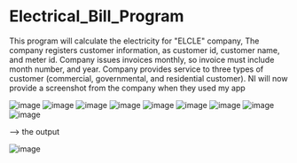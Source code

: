 # Electrical_Bill_Program
This program will calculate the electricity for "ELCLE" company,  The company registers customer information, as customer id, customer name, and meter id. Company issues invoices monthly, so invoice must include month number, and year. Company provides service to three types of customer (commercial, governmental, and residential customer). NI will now provide a screenshot from the company when they used my app

![image](https://user-images.githubusercontent.com/35701617/153744120-304528d3-5de5-4ff5-9619-f6af38462a6b.png)
![image](https://user-images.githubusercontent.com/35701617/153744122-6ccce0d7-97c5-4d6a-b495-43e4bf8c9245.png)
![image](https://user-images.githubusercontent.com/35701617/153744125-95e223c2-d814-46dd-936c-5b582a4830e9.png)
![image](https://user-images.githubusercontent.com/35701617/153744127-31b4f72a-9dd4-4d1d-8cf9-0cab0e2e1a7a.png)
![image](https://user-images.githubusercontent.com/35701617/153744128-2a7b36fe-417b-4d89-8136-bbf51c1a8f32.png)
![image](https://user-images.githubusercontent.com/35701617/153744130-3eb9ed5c-10ce-4c2c-9937-6cf02b83c082.png)
![image](https://user-images.githubusercontent.com/35701617/153744132-8f43b0d7-58d5-49a0-b796-d6b41ae49411.png)
![image](https://user-images.githubusercontent.com/35701617/153744134-4cf3e770-b10d-4a86-a391-de4fbee8d6ef.png)
![image](https://user-images.githubusercontent.com/35701617/153744137-92ab76b0-4ea5-4ae0-a3ab-d1be6d2f3811.png)

--> the output 

![image](https://user-images.githubusercontent.com/35701617/153744141-d574c392-4cd7-4913-a9b3-1700bc60f919.png)

